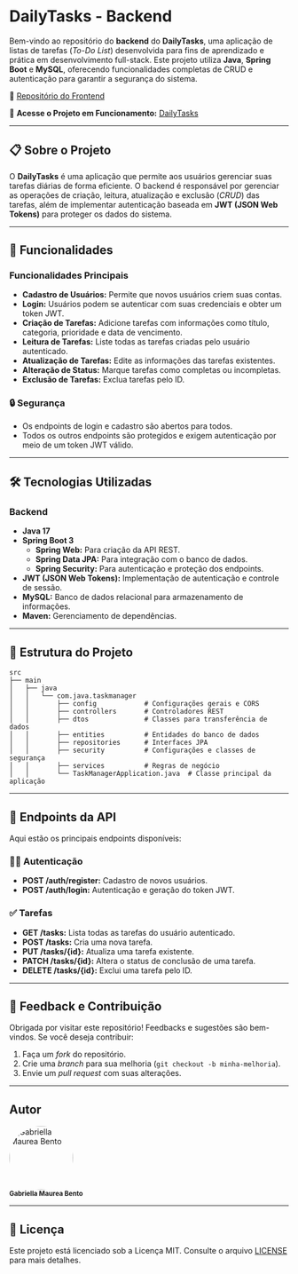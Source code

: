 
# DailyTasks - Backend  

Bem-vindo ao repositório do **backend** do **DailyTasks**, uma aplicação de listas de tarefas (*To-Do List*) desenvolvida para fins de aprendizado e prática em desenvolvimento full-stack. Este projeto utiliza **Java**, **Spring Boot** e **MySQL**, oferecendo funcionalidades completas de CRUD e autenticação para garantir a segurança do sistema.  

🔗 [Repositório do Frontend](https://github.com/gabibento/dailytasks-frontend)  

🔗 **Acesse o Projeto em Funcionamento:** [DailyTasks](https://task-manager-nsc1-git-main-gabriellas-projects-bb68f8bb.vercel.app/)  

---

## 📋 Sobre o Projeto  

O **DailyTasks** é uma aplicação que permite aos usuários gerenciar suas tarefas diárias de forma eficiente. O backend é responsável por gerenciar as operações de criação, leitura, atualização e exclusão (*CRUD*) das tarefas, além de implementar autenticação baseada em **JWT (JSON Web Tokens)** para proteger os dados do sistema.  

---

## 🚀 Funcionalidades  

### Funcionalidades Principais  
- **Cadastro de Usuários:** Permite que novos usuários criem suas contas.  
- **Login:** Usuários podem se autenticar com suas credenciais e obter um token JWT.  
- **Criação de Tarefas:** Adicione tarefas com informações como título, categoria, prioridade e data de vencimento.  
- **Leitura de Tarefas:** Liste todas as tarefas criadas pelo usuário autenticado.  
- **Atualização de Tarefas:** Edite as informações das tarefas existentes.  
- **Alteração de Status:** Marque tarefas como completas ou incompletas.  
- **Exclusão de Tarefas:** Exclua tarefas pelo ID.  

### 🔒 Segurança  
- Os endpoints de login e cadastro são abertos para todos.
- Todos os outros endpoints são protegidos e exigem autenticação por meio de um token JWT válido.

---

## 🛠️ Tecnologias Utilizadas  

### Backend  
- **Java 17**  
- **Spring Boot 3**  
  - **Spring Web:** Para criação da API REST.  
  - **Spring Data JPA:** Para integração com o banco de dados.  
  - **Spring Security:** Para autenticação e proteção dos endpoints.  
- **JWT (JSON Web Tokens):** Implementação de autenticação e controle de sessão.  
- **MySQL:** Banco de dados relacional para armazenamento de informações.  
- **Maven:** Gerenciamento de dependências.  

---

## 📂 Estrutura do Projeto  

```plaintext  
src  
├── main  
│   ├── java  
│   │   └── com.java.taskmanager  
│   │       ├── config            # Configurações gerais e CORS  
│   │       ├── controllers       # Controladores REST  
│   │       ├── dtos              # Classes para transferência de dados  
│   │       ├── entities          # Entidades do banco de dados  
│   │       ├── repositories      # Interfaces JPA  
│   │       ├── security          # Configurações e classes de segurança  
│   │       ├── services          # Regras de negócio  
│   │       └── TaskManagerApplication.java  # Classe principal da aplicação  

```  

---

## 🔗 Endpoints da API  

Aqui estão os principais endpoints disponíveis:  

### 🧑‍💻 Autenticação  
- **POST /auth/register:** Cadastro de novos usuários.  
- **POST /auth/login:** Autenticação e geração do token JWT.  

### ✅ Tarefas  
- **GET /tasks:** Lista todas as tarefas do usuário autenticado.  
- **POST /tasks:** Cria uma nova tarefa.  
- **PUT /tasks/{id}:** Atualiza uma tarefa existente.  
- **PATCH /tasks/{id}:** Altera o status de conclusão de uma tarefa.  
- **DELETE /tasks/{id}:** Exclui uma tarefa pelo ID.  

---
## 💬 Feedback e Contribuição  

Obrigada por visitar este repositório! Feedbacks e sugestões são bem-vindos. Se você deseja contribuir:  
1. Faça um *fork* do repositório.  
2. Crie uma *branch* para sua melhoria (`git checkout -b minha-melhoria`).  
3. Envie um *pull request* com suas alterações.

--- 
## Autor  

<div align="left">  
  <a href="https://github.com/gabibento">  
    <img alt="Gabriella Maurea Bento" src="https://avatars.githubusercontent.com/u/143539144?v=4" width="115" style="border-radius:50%">  
  </a>  
  <br>  
  <sub><b>Gabriella Maurea Bento</b></sub><br>  
</div>  

---

## 📝 Licença  

Este projeto está licenciado sob a Licença MIT. Consulte o arquivo [LICENSE](LICENSE) para mais detalhes.  

